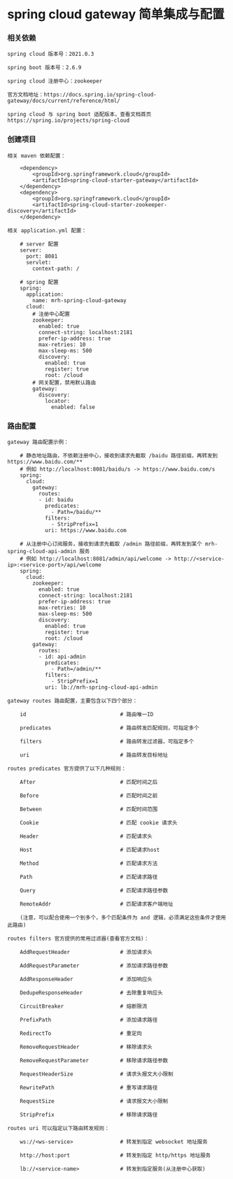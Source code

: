 
# spring cloud gateway 简单集成与配置

### 相关依赖

    spring cloud 版本号：2021.0.3

    spring boot 版本号：2.6.9

    spring cloud 注册中心：zookeeper

    官方文档地址：https://docs.spring.io/spring-cloud-gateway/docs/current/reference/html/

    spring cloud 与 spring boot 适配版本，查看文档首页 https://spring.io/projects/spring-cloud

### 创建项目

    相关 maven 依赖配置：

        <dependency>
            <groupId>org.springframework.cloud</groupId>
            <artifactId>spring-cloud-starter-gateway</artifactId>
        </dependency>
        <dependency>
            <groupId>org.springframework.cloud</groupId>
            <artifactId>spring-cloud-starter-zookeeper-discovery</artifactId>
        </dependency>

    相关 application.yml 配置：

        # server 配置
        server:
          port: 8081
          servlet:
            context-path: /

        # spring 配置
        spring:
          application:
            name: mrh-spring-cloud-gateway
          cloud:
            # 注册中心配置
            zookeeper:
              enabled: true
              connect-string: localhost:2181
              prefer-ip-address: true
              max-retries: 10
              max-sleep-ms: 500
              discovery:
                enabled: true
                register: true
                root: /cloud
            # 网关配置，禁用默认路由
            gateway:
              discovery:
                locator:
                  enabled: false

### 路由配置

    gateway 路由配置示例：

        # 静态地址路由，不依赖注册中心，接收到请求先截取 /baidu 路径前缀，再转发到 https://www.baidu.com/**
        # 例如 http://localhost:8081/baidu/s -> https://www.baidu.com/s
        spring:
          cloud:
            gateway:
              routes:
              - id: baidu
                predicates:
                  - Path=/baidu/**
                filters:
                  - StripPrefix=1
                uri: https://www.baidu.com

        # 从注册中心订阅服务，接收到请求先截取 /admin 路径前缀，再转发到某个 mrh-spring-cloud-api-admin 服务
        # 例如 http://localhost:8081/admin/api/welcome -> http://<service-ip>:<service-port>/api/welcome
        spring:
          cloud:
            zookeeper:
              enabled: true
              connect-string: localhost:2181
              prefer-ip-address: true
              max-retries: 10
              max-sleep-ms: 500
              discovery:
                enabled: true
                register: true
                root: /cloud
            gateway:
              routes:
              - id: api-admin
                predicates:
                  - Path=/admin/**
                filters:
                  - StripPrefix=1
                uri: lb://mrh-spring-cloud-api-admin

    gateway routes 路由配置，主要包含以下四个部分：

        id                              # 路由唯一ID

        predicates                      # 路由转发匹配规则，可指定多个

        filters                         # 路由转发过滤器，可指定多个

        uri                             # 路由转发目标地址

    routes predicates 官方提供了以下几种规则：

        After                           # 匹配时间之后

        Before                          # 匹配时间之前

        Between                         # 匹配时间范围

        Cookie                          # 匹配 cookie 请求头

        Header                          # 匹配请求头

        Host                            # 匹配请求host

        Method                          # 匹配请求方法

        Path                            # 匹配请求路径

        Query                           # 匹配请求路径参数

        RemoteAddr                      # 匹配请求客户端地址

        (注意，可以配合使用一个到多个，多个匹配条件为 and 逻辑，必须满足这些条件才使用此路由)

    routes filters 官方提供的常用过滤器(查看官方文档)：

        AddRequestHeader                # 添加请求头

        AddRequestParameter             # 添加请求路径参数

        AddResponseHeader               # 添加响应头

        DedupeResponseHeader            # 去除重复响应头

        CircuitBreaker                  # 熔断限流

        PrefixPath                      # 添加请求路径

        RedirectTo                      # 重定向

        RemoveRequestHeader             # 移除请求头

        RemoveRequestParameter          # 移除请求路径参数

        RequestHeaderSize               # 请求头报文大小限制

        RewritePath                     # 重写请求路径

        RequestSize                     # 请求报文大小限制

        StripPrefix                     # 移除请求路径

    routes uri 可以指定以下路由转发规则：

        ws://<ws-service>               # 转发到指定 websocket 地址服务

        http://host:port                # 转发到指定 http/https 地址服务

        lb://<service-name>             # 转发到指定服务(从注册中心获取)
